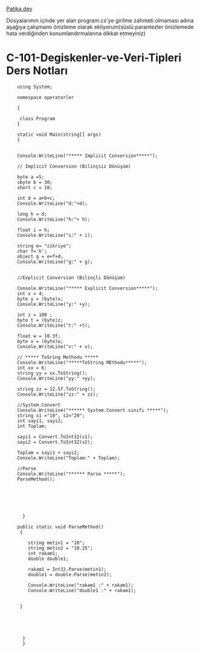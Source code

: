 [Patika.dev](https://github.com/mordulu)


Dosyalarımın içinde yer alan program.cs'ye girilme zahmeti olmaması adına aşağıya çalışmamı önizleme olarak ekliyorum(süslü parantezler önizlemede hata verdiğinden konumlandırmalarına dikkat etmeyiniz)


# C-101-Degiskenler-ve-Veri-Tipleri Ders Notları

        using System;

        namespace operatorler

        {

         class Program
        {

        static void Main(string[] args)
        {

         
        Console.WriteLine("***** Implicit Conversion*****");

        // Implicit Conversion (Bilinçsiz Dönüşüm)

        byte a =5;
        sbyte b = 30;
        short c = 10;

        int d = a+b+c;
        Console.WriteLine("d:"+d);

        long h = d;
        Console.WriteLine("h:"+ h);

        float i = h;
        Console.WriteLine("i:" + i);

        string e= "zikriye";
        char f='k';
        object g = e+f+d;
        Console.WriteLine("g:" + g);


        //Explicit Conversion (Bilinçli Dönüşüm)

        Console.WriteLine("***** Explicit Conversion*****");
        int x = 4;
        byte y = (byte)x;
        Console.WriteLine("y:" +y);

        int z = 100 ;
        byte t = (byte)z;
        Console.WriteLine("t:" +t);

        float w = 10.3f;
        byte v = (byte)w;
        Console.WriteLine("v:" + v);
           
        // ***** ToSring Methodu *****
        Console.WriteLine("*****ToString MEthodu*****");
        int xx = 6;
        string yy = xx.ToString();
        Console.WriteLine("yy:" +yy);

        string zz = 12.5f.ToString();
        Console.WriteLine("zz:" + zz);

        //System.Convert
        Console.WriteLine("****** System.Convert sınıfı *****");
        string s1 ="10", s2="20";
        int sayi1, sayi2;
        int Toplam;

        sayi1 = Convert.ToInt32(s1);
        sayi2 = Convert.ToInt32(s2);

        Toplam = sayi1 + sayi2;
        Console.WriteLine("Toplam:" + Toplam);

        //Parse
        Console.WriteLine("****** Parse *****");
        ParseMethod();


                         



          }

        public static void ParseMethod()
         {

            string metin1 = "10";
            string metin2 = "10.25";
            int rakam1;
            double double1;

            rakam1 = Int32.Parse(metin1);
            double1 = double.Parse(metin2);

            Console.WriteLine("rakam1 :" + rakam1);
            Console.WriteLine("double1 :" + rakam1);


         }





          }
          }   
